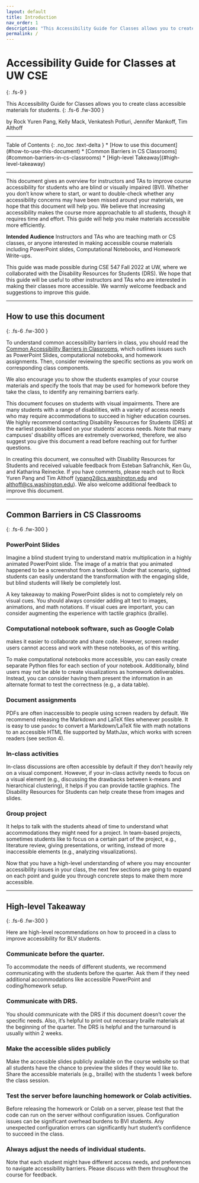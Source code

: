```yaml
---
layout: default
title: Introduction
nav_order: 1
description: "This Accessibility Guide for Classes allows you to create accessible class materials for students."
permalink: /
---
```


# Accessibility Guide for Classes at UW CSE
{: .fs-9 }


This Accessibility Guide for Classes allows you to create class accessible materials for students. 
{: .fs-6 .fw-300 }

by Rock Yuren Pang, Kelly Mack, Venkatesh Potluri, Jennifer Mankoff, Tim Althoff

<hr>
Table of Contents
{: .no_toc .text-delta }
* [How to use this document](#how-to-use-this-document)
* [Common Barriers in CS Classrooms](#common-barriers-in-cs-classrooms)
* [High-level Takeaway](#high-level-takeaway)
<hr>

This document gives an overview for instructors and TAs to improve course accessibility for students who are blind or visually impaired (BVI). Whether you don’t know where to start, or want to double-check whether any accessibility concerns may have been missed around your materials, we hope that this document will help you. 
We believe that increasing accessibility makes the course more approachable to all students, though it requires time and effort. This guide will help you make materials accessible more efficiently.

**Intended Audience** Instructors and TAs who are teaching math or CS classes, or anyone interested in making accessible course materials including PowerPoint slides, Computational Notebooks, and Homework Write-ups.

This guide was made possible during CSE 547 Fall 2022 at UW, where we collaborated with the Disability Resources for Students (DRS). We hope that this guide will be useful to other instructors and TAs who are interested in making their classes more accessible. We warmly welcome feedback and suggestions to improve this guide.

<hr>

## How to use this document
{: .fs-6 .fw-300 }

To understand common accessibility barriers in class, you should read the [Common Accessibility Barriers in Classrooms](#common-barriers-in-cs-classrooms), which outlines issues such as PowerPoint Slides, computational notebooks, and homework assignments. Then, consider reviewing the specific sections as you work on corresponding class components.

We also encourage you to show the students examples of your course materials and specify the tools that may be used for homework before they take the class, to identify any remaining barriers early. 

This document focuses on students with visual impairments. There are many students with a range of disabilities, with a variety of access needs who may require accommodations to succeed in higher education courses. We highly recommend contacting Disability Resources for Students (DRS) at the earliest possible based on your students’ access needs. Note that many campuses’ disability offices are extremely overworked, therefore, we also suggest you give this document a read before reaching out for further questions.

In creating this document, we consulted with Disability Resources for Students and received valuable feedback from Esteban Safranchik, Ken Gu, and Katharina Reinecke. If you have comments, please reach out to Rock Yuren Pang and Tim Althoff (ypang2@cs.washington.edu and althoff@cs.washington.edu). We also welcome additional feedback to improve this document.

<hr>

## Common Barriers in CS Classrooms
{: .fs-6 .fw-300 }

### PowerPoint Slides
Imagine a blind student trying to understand matrix multiplication in a highly animated PowerPoint slide. The image of a  matrix that you animated happened to be a screenshot from a textbook. Under that scenario, sighted students can easily understand the transformation with the engaging slide, but blind students will likely be completely lost. 

A key takeaway to making PowerPoint slides is not to completely rely on visual cues. You should always consider adding alt text to images, animations, and math notations. If visual cues are important, you can consider augmenting the experience with tactile graphics (braille).

### Computational notebook software, such as Google Colab 
makes it easier to collaborate and share code. However, screen reader users cannot access and work with these notebooks, as of this writing. 

To make computational notebooks more accessible, you can easily create separate Python files for each section of your notebook. Additionally, blind users may not be able to create visualizations as homework deliverables. Instead, you can consider having them present the information in an alternate format to test the correctness (e.g., a data table).
 
### Document assignments 
PDFs are often inaccessible to people using screen readers by default. We recommend releasing the Markdown and LaTeX files whenever possible. It is easy to use `pandoc` to convert a Markdown/LaTeX file with math notations to an accessible HTML file supported by MathJax, which works with screen readers (see section 4). 

### In-class activities 
In-class discussions are often accessible by default if they don’t heavily rely on a visual component. However, if your in-class activity needs to focus on a visual element (e.g., discussing the drawbacks between k-means and hierarchical clustering), it helps if you can provide tactile graphics. The Disability Resources for Students can help create these from images and slides.

### Group project
It helps to talk with the students ahead of time to understand what accommodations they might need for a project. In team-based projects, sometimes students like to focus on a certain part of the project, e.g., literature review, giving presentations, or writing, instead of more inaccessible elements (e.g., analyzing visualizations). 

Now that you have a high-level understanding of where you may encounter accessibility issues in your class, the next few sections are going to expand on each point and guide you through concrete steps to make them more accessible.

<hr>

## High-level Takeaway
{: .fs-6 .fw-300 }

Here are high-level recommendations on how to proceed in a class to improve accessibility for BLV students.

### Communicate before the quarter. 

To accommodate the needs of different students, we recommend communicating with the students before the quarter. Ask them if they need additional accommodations like accessible PowerPoint and coding/homework setup. 

### Communicate with DRS. 

You should communicate with the DRS if this document doesn’t cover the specific needs. Also, it’s helpful to print out necessary braille materials at the beginning of the quarter. The DRS is helpful and the turnaround is usually within 2 weeks. 

### Make the accessible slides publicly 

Make the accessible slides publicly available on the course website so that all students have the chance to preview the slides if they would like to. Share the accessible materials (e.g., braille) with the students 1 week before the class session.

### Test the server before launching homework or Colab activities. 

Before releasing the homework or Colab on a server, please test that the code can run on the server without configuration issues. Configuration issues can be significant overhead burdens to BVI students. Any unexpected configuration errors can significantly hurt student’s confidence to succeed in the class. 

### Always adjust the needs of individual students. 

Note that each student might have different access needs, and preferences to navigate accessibility barriers. Please discuss with them throughout the course for feedback.